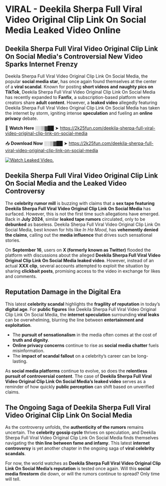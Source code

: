 # VIRAL - Deekila Sherpa Full Viral Video Original Clip Link On Social Media Leaked Video Online

## **Deekila Sherpa Full Viral Video Original Clip Link On Social Media's Controversial New Video Sparks Internet Frenzy**  

Deekila Sherpa Full Viral Video Original Clip Link On Social Media, the popular **social media star**, has once again found themselves at the center of a **viral scandal**. Known for posting **short videos and naughty pics on TikTok**, Deekila Sherpa Full Viral Video Original Clip Link On Social Media has recently expanded to **Fanfix**, a subscription-based platform where creators share **adult content**. However, a **leaked video** allegedly featuring Deekila Sherpa Full Viral Video Original Clip Link On Social Media has taken the internet by storm, igniting intense **speculation** and fueling an **online privacy** debate.  

🔴 **Watch Here** ░░▒▓██ ➤ https://2k25fun.com/deekila-sherpa-full-viral-video-original-clip-link-on-social-media  

📥 **Download Now** ░░▒▓██ ➤ https://2k25fun.com/deekila-sherpa-full-viral-video-original-clip-link-on-social-media  

[![Watch Leaked Video.](https://miro.medium.com/v2/resize:fit:828/format:webp/1*cilzJN44JGOrTw9NJCrNHA.gif "Watch Leaked Video")](https://2k25fun.com/deekila-sherpa-full-viral-video-original-clip-link-on-social-media)

## **Deekila Sherpa Full Viral Video Original Clip Link On Social Media and the Leaked Video Controversy**  

The **celebrity rumor mill** is buzzing with claims that a **sex tape featuring Deekila Sherpa Full Viral Video Original Clip Link On Social Media** has surfaced. However, this is not the first time such allegations have emerged. Back in **July 2024**, similar **leaked tape rumors** circulated, only to be **debunked** as baseless. Deekila Sherpa Full Viral Video Original Clip Link On Social Media, best known for hits like *In Ha Mood*, has **vehemently denied the claims**, calling out the **media influence** that drives such sensational stories.  

On **September 16**, users on **X (formerly known as Twitter)** flooded the platform with discussions about the alleged **Deekila Sherpa Full Viral Video Original Clip Link On Social Media leaked video**. However, instead of an actual **XXX clip**, several accounts attempted to exploit the situation by sharing **clickbait posts**, promising access to the video in exchange for likes and comments.  

## **Reputation Damage in the Digital Era**  

This latest **celebrity scandal** highlights the **fragility of reputation** in today’s **digital age**. For **public figures** like Deekila Sherpa Full Viral Video Original Clip Link On Social Media, the **internet speculation** surrounding **viral leaks** can be overwhelming, blurring the line between **entertainment and exploitation**.  

- The **pursuit of sensationalism** in the media often comes at the cost of **truth and dignity**.  
- **Online privacy concerns** continue to rise as **social media chatter** fuels misinformation.  
- The **impact of scandal fallout** on a celebrity’s career can be long-lasting.  

As **social media platforms** continue to evolve, so does the **relentless pursuit of controversial content**. The case of **Deekila Sherpa Full Viral Video Original Clip Link On Social Media’s leaked video** serves as a reminder of how quickly **public perception** can shift based on unverified claims.  

## **The Ongoing Saga of Deekila Sherpa Full Viral Video Original Clip Link On Social Media**  

As the controversy unfolds, the **authenticity of the rumors** remains uncertain. The **celebrity gossip cycle** thrives on speculation, and Deekila Sherpa Full Viral Video Original Clip Link On Social Media finds themselves navigating the **thin line between fame and infamy**. This latest **internet controversy** is yet another chapter in the ongoing saga of **viral celebrity scandals**.  

For now, the world watches as **Deekila Sherpa Full Viral Video Original Clip Link On Social Media’s reputation** is tested once again. Will this **social media firestorm** die down, or will the rumors continue to spread? Only time will tell.